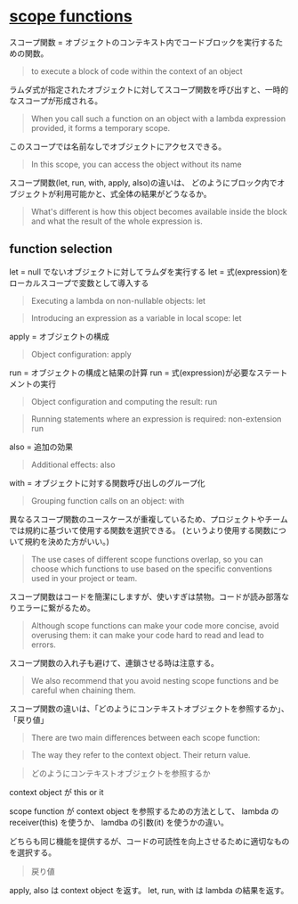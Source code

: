 # [scope functions](https://kotlinlang.org/docs/scope-functions.html)

スコープ関数 = オブジェクトのコンテキスト内でコードブロックを実行するための関数。

> to execute a block of code within the context of an object

ラムダ式が指定されたオブジェクトに対してスコープ関数を呼び出すと、一時的なスコープが形成される。

> When you call such a function on an object with a lambda expression provided, it forms a temporary scope.

このスコープでは名前なしでオブジェクトにアクセスできる。

> In this scope, you can access the object without its name

スコープ関数(let, run, with, apply, also)の違いは、
どのようにブロック内でオブジェクトが利用可能かと、式全体の結果がどうなるか。

> What's different is how this object becomes available inside the block and what the result of the whole expression is.


## function selection

let = null でないオブジェクトに対してラムダを実行する
let = 式(expression)をローカルスコープで変数として導入する

> Executing a lambda on non-nullable objects: let

> Introducing an expression as a variable in local scope: let

apply = オブジェクトの構成

> Object configuration: apply

run = オブジェクトの構成と結果の計算
run = 式(expression)が必要なステートメントの実行

> Object configuration and computing the result: run

> Running statements where an expression is required: non-extension run

also = 追加の効果

> Additional effects: also

with = オブジェクトに対する関数呼び出しのグループ化

> Grouping function calls on an object: with

異なるスコープ関数のユースケースが重複しているため、プロジェクトやチームでは規約に基づいて使用する関数を選択できる。
(というより使用する関数について規約を決めた方がいい。)

> The use cases of different scope functions overlap, so you can choose which functions to use based on the specific conventions used in your project or team.


スコープ関数はコードを簡潔にしますが、使いすぎは禁物。コードが読み部落なりエラーに繋がるため。

> Although scope functions can make your code more concise, avoid overusing them: it can make your code hard to read and lead to errors.

スコープ関数の入れ子も避けて、連鎖させる時は注意する。

> We also recommend that you avoid nesting scope functions and be careful when chaining them. 


スコープ関数の違いは、「どのようにコンテキストオブジェクトを参照するか」、「戻り値」 

> There are two main differences between each scope function:

> The way they refer to the context object.
> Their return value.

> どのようにコンテキストオブジェクトを参照するか

context object が this or it

scope function が context object を参照するための方法として、
lambda の receiver(this) を使うか、 lamdba の引数(it) を使うかの違い。

どちらも同じ機能を提供するが、コードの可読性を向上させるために適切なものを選択する。

> 戻り値

apply, also は context object を返す。
let, run, with は lambda の結果を返す。



